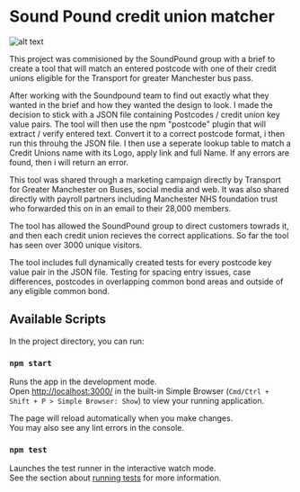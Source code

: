 # Sound Pound credit union matcher


![alt text](https://upload.wikimedia.org/wikipedia/en/6/6b/TfGM.svg)

This project was commisioned by the SoundPound group with a brief to create a tool that will match an entered postcode with one of their credit unions eligible for the Transport for greater Manchester bus pass. 

After working with the Soundpound team to find out exactly what they wanted in the brief and how they wanted the design to look. I made the decision to stick with a JSON file containing Postcodes / credit union key value pairs. The tool will then use the npm "postcode" plugin that will extract / verify entered text. Convert it to a correct postcode format, i then run this throuhg the JSON file. I then use a seperate lookup table to match a Credit Unions name with its Logo, apply link and full Name. If any errors are found, then i will return an error. 

This tool was shared through a marketing campaign directly by Transport for Greater Manchester on Buses, social media and web. It was also shared directly with payroll partners including Manchester NHS foundation trust who forwarded this on in an email to their 28,000 members. 

The tool has allowed the SoundPound group to direct customers towrads it, and then each credit union recieves the correct applications. So far the tool has seen over 3000 unique visitors. 


The tool includes full dynamically created tests for every postcode key value pair in the JSON file. Testing for spacing entry issues, case differences, postcodes in overlapping common bond areas and outside of any eligible common bond. 

## Available Scripts

In the project directory, you can run:

### `npm start`


Runs the app in the development mode.\
Open [http://localhost:3000/](http://localhost:3000/) in the built-in Simple Browser (`Cmd/Ctrl + Shift + P > Simple Browser: Show`) to view your running application.

The page will reload automatically when you make changes.\
You may also see any lint errors in the console.

### `npm test`

Launches the test runner in the interactive watch mode.\
See the section about [running tests](https://facebook.github.io/create-react-app/docs/running-tests) for more information.


